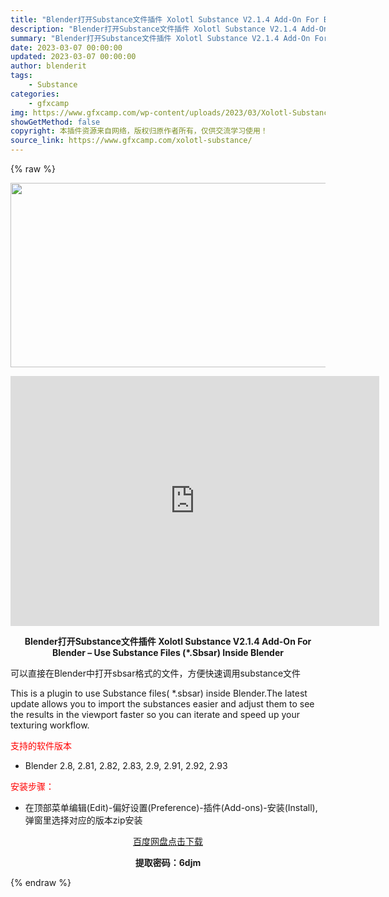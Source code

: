 ```yaml
---
title: "Blender打开Substance文件插件 Xolotl Substance V2.1.4 Add-On For Blender – Use Substance Files (*.Sbsar) Inside Blender"
description: "Blender打开Substance文件插件 Xolotl Substance V2.1.4 Add-On For Blender – Use Substance Files (*.Sbs..."
summary: "Blender打开Substance文件插件 Xolotl Substance V2.1.4 Add-On For Blender – Use Substance Files (*.Sbs..."
date: 2023-03-07 00:00:00
updated: 2023-03-07 00:00:00
author: blenderit
tags: 
    - Substance
categories:
    - gfxcamp
img: https://www.gfxcamp.com/wp-content/uploads/2023/03/Xolotl-Substance-Add-On-For-Blender.jpg
showGetMethod: false
copyright: 本插件资源来自网络，版权归原作者所有，仅供交流学习使用！
source_link: https://www.gfxcamp.com/xolotl-substance/
---
```


{% raw %}
<div><p><img decoding="async" class="aligncenter size-full wp-image-110436" src="https://www.gfxcamp.com/wp-content/uploads/2023/03/Xolotl-Substance-Add-On-For-Blender.jpg" data-src="https://www.gfxcamp.com/wp-content/uploads/2023/03/Xolotl-Substance-Add-On-For-Blender.jpg" alt="" width="590" height="295" data-srcset="https://www.gfxcamp.com/wp-content/uploads/2023/03/Xolotl-Substance-Add-On-For-Blender.jpg 590w, https://www.gfxcamp.com/wp-content/uploads/2023/03/Xolotl-Substance-Add-On-For-Blender-150x75.jpg 150w" data-sizes="(max-width: 590px) 100vw, 590px"></p><p style="text-align: center;"><iframe loading="lazy" src="https://player.youku.com/embed/XNTk0ODM5Nzg4OA==" width="590" height="400" frameborder="0" allowfullscreen="allowfullscreen" data-mce-fragment="1"></iframe></p><p style="text-align: center;"><strong>Blender打开Substance文件插件 Xolotl Substance V2.1.4 Add-On For Blender – Use Substance Files (*.Sbsar) Inside Blender</strong></p><p>可以直接在Blender中打开sbsar格式的文件，方便快速调用substance文件</p><p>This is a plugin to use Substance files( *.sbsar) inside Blender.The latest update allows you to import the substances easier and adjust them to see the results in the viewport faster so you can iterate and speed up your texturing workflow.</p><p><span style="color: #ff0000;">支持的软件版本</span></p><ul>
<li>Blender 2.8, 2.81, 2.82, 2.83, 2.9, 2.91, 2.92, 2.93</li>
</ul><p><span style="color: #ff0000;">安装步骤：</span></p><ul>
<li>在顶部菜单编辑(Edit)-偏好设置(Preference)-插件(Add-ons)-安装(Install),弹窗里选择对应的版本zip安装</li>
</ul><p style="text-align: center;"><a class="maxbutton-3 maxbutton maxbutton-baidu" target="_blank" rel="noopener" href="https://pan.baidu.com/s/1OMxrSCKGobjP19CyhD8e5A?pwd=6djm"><span class="mb-text">百度网盘点击下载</span></a></p><p style="text-align: center;"><strong>提取密码：6djm</strong></p></div>
<div style="display: none">gfxcamp</div>
{% endraw %}